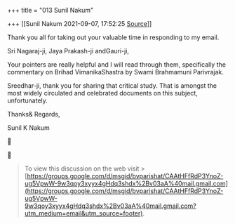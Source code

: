 +++
title = "013 Sunil Nakum"

+++
[[Sunil Nakum	2021-09-07, 17:52:25 [Source](https://groups.google.com/g/bvparishat/c/koxqI-eZy_s)]]



Thank you all for taking out your valuable time in responding to my email.

  

Sri Nagaraj-ji, Jaya Prakash-ji andGauri-ji,

Your pointers are really helpful and I will read through them, specifically the commentary on Brihad VimanikaShastra by Swami Brahmamuni Parivrajak.

  

Sreedhar-ji, thank you for sharing that critical study. That is amongst the most widely circulated and celebrated documents on this subject, unfortunately.

  

Thanks& Regards,

Sunil K Nakum





> To view this discussion on the web visit > [https://groups.google.com/d/msgid/bvparishat/CAAtHFfRdP3YnoZ-ug5VpwW-9w3qoy3xyyx4gHdq3shdx%2Bv03aA%40mail.gmail.com](https://groups.google.com/d/msgid/bvparishat/CAAtHFfRdP3YnoZ-ug5VpwW-9w3qoy3xyyx4gHdq3shdx%2Bv03aA%40mail.gmail.com?utm_medium=email&utm_source=footer).  

